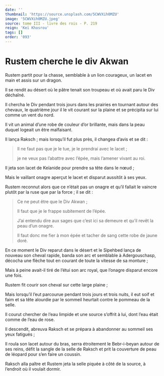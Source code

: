 ```yaml
---
date: ''
thumbnail: 'https://source.unsplash.com/5CWVXih0MZU'
image: '5CWVXih0MZU.jpeg'
source: tome III - livre des rois - P. 219
reign: 'Keï Khosrou'
tags: []
order: '093'
---
```


# Rustem cherche le div Akwan

Rustem partit pour la chasse, semblable à un lion courageux, un lacet en main et assis sur un dragon.

Il se rendit au désert où le pâtre tenait son troupeau et où avait paru le Div déchaîné.

Il chercha le Div pendant trois jours dans les prairies en tournant autour des chevaux, le quatrième jour il le vit courant sur la plaine et se précipita sur lui comme un vent du nord.

Il vit un animal d’une robe de couleur d’or brillante, mais dans la peau duquel logeait un être malfaisant.

Il lança Raksch ; mais lorsqu’il fut plus près, il changea d’avis et se dit :

> Il ne faut pas que je le tue, je le prendrai avec le lacet ;
>
> je ne veux pas l’abattre avec l’épée, mais l’amener vivant au roi.

Il jeta son lacet de Keïanide pour prendre sa tête dans le nœud ;

Mais le vaillant onagre aperçut le lacet et disparut aussitôt à ses yeux.

Rustem reconnut alors que ce n’était pas un onagre et qu’il fallait le vaincre plutôt par la ruse que par la force ; il se dit :

> Ce ne peut être que le Div Akwan ;
>
> Il faut que je le frappe subitement de l’épée.
>
> J’ai entendu dire aux sages que c’est ici sa demeure et qu’il revêt la peau d’un onagre.
>
> Il faut donc me fier à mon épée et tacher de sang cette robe de jaune doré.

En ce moment le Div reparut dans le désert et le Sipehbed lança de nouveau son cheval rapide, banda son arc et semblable à Adergouschasp, décocha une flèche tout en courant de toute la vitesse de sa monture ;

Mais à peine avait-il tiré de l’étui son arc royal, que l’onagre disparut encore une fois.

Rustem fit courir son cheval sur cette large plaine ;

Mais lorsqu’il l’eut parcourue pendant trois jours et trois nuits, il eut soif et faim et sa tête alourdie par le sommeil heurtait contre le pommeau de la selle.

Il courut chercher de l’eau limpide et une source s’offrit à lui, dont l’eau était comme de l’eau de rose.

Il descendit, abreuva Raksch et se prépara à abandonner au sommeil ses yeux fatigués ;

Il roula son lacet autour du bras, serra étroitement le Bebr-i-beyan autour de ses reins, défit la sangle de la selle de Raksch et prit la couverture de peau de léopard pour s’en faire un coussin.

Raksch alla paître et Rustem jeta la selle piquée à côté de la source, à l’endroit où il voulait dormir.
